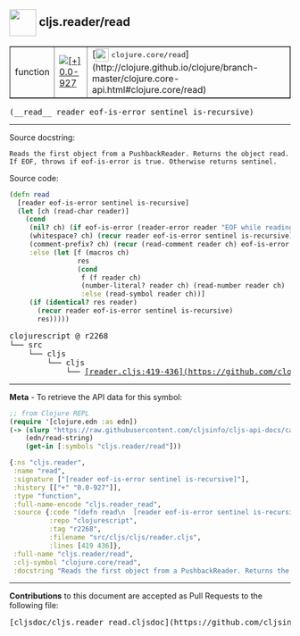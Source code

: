 ## <img width="48px" valign="middle" src="http://i.imgur.com/Hi20huC.png"> cljs.reader/read

 <table border="1">
<tr>

<td>function</td>
<td><a href="https://github.com/cljsinfo/cljs-api-docs/tree/0.0-927"><img valign="middle" alt="[+] 0.0-927" src="https://img.shields.io/badge/+-0.0--927-lightgrey.svg"></a> </td>
<td>
[<img height="24px" valign="middle" src="http://i.imgur.com/1GjPKvB.png"> <samp>clojure.core/read</samp>](http://clojure.github.io/clojure/branch-master/clojure.core-api.html#clojure.core/read)
</td>
</tr>
</table>

 <samp>
(__read__ reader eof-is-error sentinel is-recursive)<br>
</samp>

---




Source docstring:

```
Reads the first object from a PushbackReader. Returns the object read.
If EOF, throws if eof-is-error is true. Otherwise returns sentinel.
```

Source code:

```clj
(defn read
  [reader eof-is-error sentinel is-recursive]
  (let [ch (read-char reader)]
    (cond
     (nil? ch) (if eof-is-error (reader-error reader "EOF while reading") sentinel)
     (whitespace? ch) (recur reader eof-is-error sentinel is-recursive)
     (comment-prefix? ch) (recur (read-comment reader ch) eof-is-error sentinel is-recursive)
     :else (let [f (macros ch)
                 res
                 (cond
                  f (f reader ch)
                  (number-literal? reader ch) (read-number reader ch)
                  :else (read-symbol reader ch))]
     (if (identical? res reader)
       (recur reader eof-is-error sentinel is-recursive)
       res)))))
```

 <pre>
clojurescript @ r2268
└── src
    └── cljs
        └── cljs
            └── <ins>[reader.cljs:419-436](https://github.com/clojure/clojurescript/blob/r2268/src/cljs/cljs/reader.cljs#L419-L436)</ins>
</pre>


---

__Meta__ - To retrieve the API data for this symbol:

```clj
;; from Clojure REPL
(require '[clojure.edn :as edn])
(-> (slurp "https://raw.githubusercontent.com/cljsinfo/cljs-api-docs/catalog/cljs-api.edn")
    (edn/read-string)
    (get-in [:symbols "cljs.reader/read"]))
```

```clj
{:ns "cljs.reader",
 :name "read",
 :signature ["[reader eof-is-error sentinel is-recursive]"],
 :history [["+" "0.0-927"]],
 :type "function",
 :full-name-encode "cljs.reader_read",
 :source {:code "(defn read\n  [reader eof-is-error sentinel is-recursive]\n  (let [ch (read-char reader)]\n    (cond\n     (nil? ch) (if eof-is-error (reader-error reader \"EOF while reading\") sentinel)\n     (whitespace? ch) (recur reader eof-is-error sentinel is-recursive)\n     (comment-prefix? ch) (recur (read-comment reader ch) eof-is-error sentinel is-recursive)\n     :else (let [f (macros ch)\n                 res\n                 (cond\n                  f (f reader ch)\n                  (number-literal? reader ch) (read-number reader ch)\n                  :else (read-symbol reader ch))]\n     (if (identical? res reader)\n       (recur reader eof-is-error sentinel is-recursive)\n       res)))))",
          :repo "clojurescript",
          :tag "r2268",
          :filename "src/cljs/cljs/reader.cljs",
          :lines [419 436]},
 :full-name "cljs.reader/read",
 :clj-symbol "clojure.core/read",
 :docstring "Reads the first object from a PushbackReader. Returns the object read.\nIf EOF, throws if eof-is-error is true. Otherwise returns sentinel."}

```

---

__Contributions__ to this document are accepted as Pull Requests to the following file:

 <pre>
[cljsdoc/cljs.reader_read.cljsdoc](https://github.com/cljsinfo/cljs-api-docs/blob/master/cljsdoc/cljs.reader_read.cljsdoc)
</pre>

